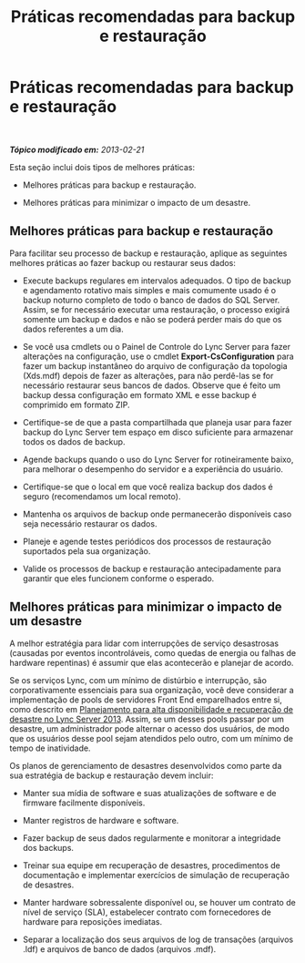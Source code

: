 ﻿---
title: Práticas recomendadas para backup e restauração
TOCTitle: Práticas recomendadas para backup e restauração
ms:assetid: abbce0e4-973a-4624-a0c1-e0f22e1d348b
ms:mtpsurl: https://technet.microsoft.com/pt-br/library/Hh202184(v=OCS.15)
ms:contentKeyID: 52057683
ms.date: 05/19/2016
mtps_version: v=OCS.15
ms.translationtype: HT
---

# Práticas recomendadas para backup e restauração

 

_**Tópico modificado em:** 2013-02-21_

Esta seção inclui dois tipos de melhores práticas:

  - Melhores práticas para backup e restauração.

  - Melhores práticas para minimizar o impacto de um desastre.

## Melhores práticas para backup e restauração

Para facilitar seu processo de backup e restauração, aplique as seguintes melhores práticas ao fazer backup ou restaurar seus dados:

  - Execute backups regulares em intervalos adequados. O tipo de backup e agendamento rotativo mais simples e mais comumente usado é o backup noturno completo de todo o banco de dados do SQL Server. Assim, se for necessário executar uma restauração, o processo exigirá somente um backup e dados e não se poderá perder mais do que os dados referentes a um dia.

  - Se você usa cmdlets ou o Painel de Controle do Lync Server para fazer alterações na configuração, use o cmdlet **Export-CsConfiguration** para fazer um backup instantâneo do arquivo de configuração da topologia (Xds.mdf) depois de fazer as alterações, para não perdê-las se for necessário restaurar seus bancos de dados. Observe que é feito um backup dessa configuração em formato XML e esse backup é comprimido em formato ZIP.

  - Certifique-se de que a pasta compartilhada que planeja usar para fazer backup do Lync Server tem espaço em disco suficiente para armazenar todos os dados de backup.

  - Agende backups quando o uso do Lync Server for rotineiramente baixo, para melhorar o desempenho do servidor e a experiência do usuário.

  - Certifique-se que o local em que você realiza backup dos dados é seguro (recomendamos um local remoto).

  - Mantenha os arquivos de backup onde permanecerão disponíveis caso seja necessário restaurar os dados.

  - Planeje e agende testes periódicos dos processos de restauração suportados pela sua organização.

  - Valide os processos de backup e restauração antecipadamente para garantir que eles funcionem conforme o esperado.

## Melhores práticas para minimizar o impacto de um desastre

A melhor estratégia para lidar com interrupções de serviço desastrosas (causadas por eventos incontroláveis, como quedas de energia ou falhas de hardware repentinas) é assumir que elas acontecerão e planejar de acordo.

Se os serviços Lync, com um mínimo de distúrbio e interrupção, são corporativamente essenciais para sua organização, você deve considerar a implementação de pools de servidores Front End emparelhados entre si, como descrito em [Planejamento para alta disponibilidade e recuperação de desastre no Lync Server 2013](lync-server-2013-planning-for-high-availability-and-disaster-recovery.md). Assim, se um desses pools passar por um desastre, um administrador pode alternar o acesso dos usuários, de modo que os usuários desse pool sejam atendidos pelo outro, com um mínimo de tempo de inatividade.

Os planos de gerenciamento de desastres desenvolvidos como parte da sua estratégia de backup e restauração devem incluir:

  - Manter sua mídia de software e suas atualizações de software e de firmware facilmente disponíveis.

  - Manter registros de hardware e software.

  - Fazer backup de seus dados regularmente e monitorar a integridade dos backups.

  - Treinar sua equipe em recuperação de desastres, procedimentos de documentação e implementar exercícios de simulação de recuperação de desastres.

  - Manter hardware sobressalente disponível ou, se houver um contrato de nível de serviço (SLA), estabelecer contrato com fornecedores de hardware para reposições imediatas.

  - Separar a localização dos seus arquivos de log de transações (arquivos .ldf) e arquivos de banco de dados (arquivos .mdf).

